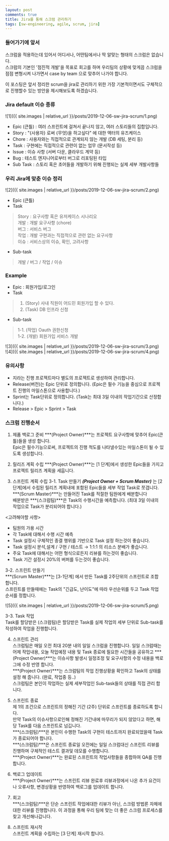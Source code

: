 ```yaml
---
layout: post
comments: true
title: Jira를 통해 스크럼 관리하기
tags: [sw-engineering, agile, scrum, jira]
---
```


### 들어가기에 앞서  
스크럼을 적용하는데 있어서 어디서나, 어떤팀에서나 딱 알맞는 형태의 스크럼은 없습니다.  
스크럼의 기본인 '점진적 개발'을 목표로 회고를 하며 우리팀의 상황에 맞게끔 스크럼을 점점 변형시켜 나가면서 case by team 으로 맞추어 나가야 합니다.   
  
이 포스팅은 앞서 정리한 scrum을 jira로 관리하기 위한 가장 기본적이면서도 구체적으로 진행할수 있는 방안을 제시해보도록 하겠습니다.  
  
### Jira default 이슈 종류  
![1]({{ site.images | relative_url }}/posts/2019-12-06-sw-jira-scrum/1.png)     
- Epic (큰틀) : 여러 스프린트에 걸쳐서 끝나지 않고, 여러 스토리들의 집합입니다.
- Story : "{사용자} 로써 {무엇}을 하고싶다" 에 대한 액터의 유즈케이스
- Chore : 사용자와는 직접적으로 관계되지 않는 개발 (DB 세팅, 분리 등)
- Task : 구현에는 직접적으로 관련이 없는 업무 (문서작성 등)
- Issue : 이슈 사항 (서버 다운, 클라우드 계약 등)
- Bug : 테스트 엔지니어로부터 버그로 리포팅된 타입
- Sub Task : 스토리 혹은 초어들을 개발하기 위해 진행되는 실제 세부 개발사항들
  
### 우리 Jira에 맞춘 이슈 정리
![2]({{ site.images | relative_url }}/posts/2019-12-06-sw-jira-scrum/2.png)    
- Epic (큰틀)
- Task
> Story : 요구사항 혹은 유저케이스 시나리오  
> 개발 : 개발 요구사항 (chore)  
> 버그 : 서비스 버그   
> 작업 : 개발 구현과는 직접적으로 관련 없는 요구사항  
> 이슈 : 서비스상의 이슈, 확인, 고려사항  
- Sub-task
> 개발 / 버그 / 작업 / 이슈  

### Example
- Epic : 회원가입/로그인 
- Task 
> 1. (Story) 사내 직원이 어드민 회원가입 할 수 있다.   
> 2. (Task) DB 인프라 신청  
- Sub-task 
> 1-1. (작업) Oauth 권한신청  
> 1-2. (개발) 회원가입 서비스 개발   
  
![3]({{ site.images | relative_url }}/posts/2019-12-06-sw-jira-scrum/3.png)    
![4]({{ site.images | relative_url }}/posts/2019-12-06-sw-jira-scrum/4.png)     

### 유의사항
- 지라는 진행 프로젝트마다 별도의 프로젝트로 생성하여 관리합니다.
- Release(버전)는 Epic 단위로 정의합니다. (Epic은 필수 기능을 중심으로 프로젝트 진행의 마일스톤으로 사용합니다.) 
- Sprint는 Task단위로 정의합니다. (Task는 최대 3일 이내의 작업기간으로 산정합니다.)
- Release > Epic > Sprint > Task


### 스크럼 진행순서
1. 제품 백로그 준비
***(Project Owner)***는 프로젝트 요구사항에 맞추어 Epic(큰틀)들을 생성 합니다.    
Epic은 필수기능으로써, 프로젝트의 진행 척도를 나타낼수있는 마일스톤이 될 수 있도록 생성합니다. 

2. 릴리즈 계획 수립 
***(Project Owner)***는 [1 단계]에서 생성한 Epic들을 가지고 프로젝트 릴리즈 계획을 세웁니다.

3. 스프린트 계획 수립
3-1. Task 만들기
***(Project Owner + Scrum Master)*** 는 [2단계]에서 수립된 릴리즈 계획내에 포함된 Epic들을 세부 작업 Task로 쪼갭니다.   
***(Scrum Master)***는 만들어진 Task를 적절한 팀원에게 배분합니다  
배분받은 ***(스크럼팀)***은 Task의 수행시간을 예측합니다. (최대 3일 이내의 작업으로 Task가 분리되어야 합니다.)  
  
<고려해야할 사항>  
- 팀원의 가용 시간
- 각 Task에 대해서 수행 시간 예측
- Task 설정시 구체적인 종결 행위를 기반으로 Task 설정 하는것이 좋습니다.
- Task 설정시 분석,설계 / 구현 / 테스트 → 1:1:1 의 리소스 분배가 좋습니다.
- 주요 Task에 대해서는 어떤 형식으로든지 리뷰를 하는것이 좋습니다.
- Task 기간 설정시 20%의 버퍼를 두는것이 좋습니다.
  
3-2. 스프린트 만들기  
***(Scrum Master)***는 [3-1단계] 에서 만든 Task를 2주단위의 스프린트로 조합 합니다.   
스프린트를 만들때에는 Task의 "긴급도, 난이도"에 따라 우선순위를 두고 Task 작업 순서를 정합니다.  
  
![5]({{ site.images | relative_url }}/posts/2019-12-06-sw-jira-scrum/5.png)     
  
3-3. Task 작업   
Task를 할당받은 (스크럼팀)은 할당받은 Task를 실제 작업의 세부 단위로 Sub-task를 작성하여 작업을 진행합니다.  
  
4. 스프린트 관리  
스크럼팀은 매일 오전 최대 20분 내의 일일 스크럼을 진행합니다. 일일 스크럼때는 어제 작업내용, 오늘 작업예정 내용 및 Task 종료에 필요한 시간들을 공유하고 
***(Project Owner)***는 이슈사항 발생시 일정조정 및 요구사항의 수정 내용을 백로그에 수정 반영 합니다.   
***(Project Owner)***는 스크럼팀의 작업 진행상황을 확인하고 Task의 상태를 설정 해 줍니다. (완료, 작업중 등..)  
스크럼팀은 본인이 작업하는 실제 세부작업인 Sub-task들의 상태를 직접 관리 합니다.   
  
5. 스프린트 종료  
제 1의 조건으로 스프린트의 정해진 기간 (2주) 단위로 스프린트를 종료하도록 합니다.  
만약 Task의 이슈사항으로인해 정해진 기간내에 마무리가 되지 않았다고 하면, 해당 Task를 다음 스프린트로 넘깁니다.  
***(스크럼팀)***은 본인이 수행한 Task의 구현이 테스트까지 완료되었을때 Task가 종료되어야 합니다.  
***(스크럼팀)***은 스프린트 종료일 오전에는 일일 스크럼대신 스프린트 리뷰를 진행하며 구체적인 테스트 결과및 데모를 수행합니다.  
***(Project Owner)***는 완료된 스프린트의 작업사항들을 종합하여 QA를 진행합니다.  
  
6. 백로그 업데이트  
***(Project Owner)***는 스프린트 리뷰 완료후 리뷰과정에서 나온 추가 요건이나 오류사항, 변경상황을 반영하여 백로그를 업데이트 합니다.  
  
7. 회고  
***(스크럼팀)***은 단순 스프린트 작업에대한 리뷰가 아닌, 스크럼 방법론 자체에대한 리뷰를 진행합니다. 이 과정을 통해 우리 팀에 맞는 더 좋은 스크럼 프로세스를 찾고 개선해나갑니다.  

8. 스프린트 재시작  
스프린트 계획을 수립하는 [3 단계] 재시작 합니다.  